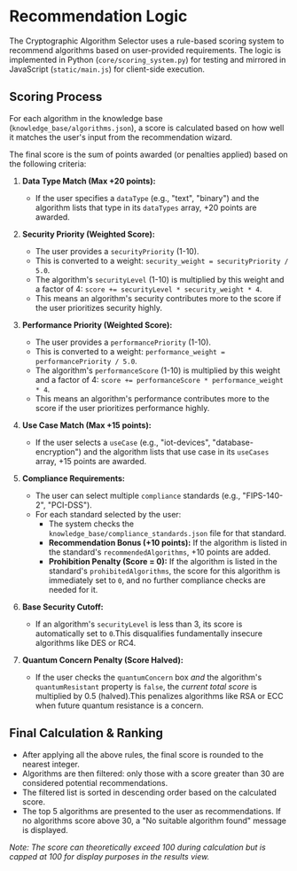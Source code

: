 # Recommendation Logic

The Cryptographic Algorithm Selector uses a rule-based scoring system to recommend algorithms based on user-provided requirements. The logic is implemented in Python (`core/scoring_system.py`) for testing and mirrored in JavaScript (`static/main.js`) for client-side execution.

## Scoring Process

For each algorithm in the knowledge base (`knowledge_base/algorithms.json`), a score is calculated based on how well it matches the user's input from the recommendation wizard.

The final score is the sum of points awarded (or penalties applied) based on the following criteria:

1.  **Data Type Match (Max +20 points):**
    * If the user specifies a `dataType` (e.g., "text", "binary") and the algorithm lists that type in its `dataTypes` array, +20 points are awarded.

2.  **Security Priority (Weighted Score):**
    * The user provides a `securityPriority` (1-10).
    * This is converted to a weight: `security_weight = securityPriority / 5.0`.
    * The algorithm's `securityLevel` (1-10) is multiplied by this weight and a factor of 4: `score += securityLevel * security_weight * 4`.
    * This means an algorithm's security contributes more to the score if the user prioritizes security highly.

3.  **Performance Priority (Weighted Score):**
    * The user provides a `performancePriority` (1-10).
    * This is converted to a weight: `performance_weight = performancePriority / 5.0`.
    * The algorithm's `performanceScore` (1-10) is multiplied by this weight and a factor of 4: `score += performanceScore * performance_weight * 4`.
    * This means an algorithm's performance contributes more to the score if the user prioritizes performance highly.

4.  **Use Case Match (Max +15 points):**
    * If the user selects a `useCase` (e.g., "iot-devices", "database-encryption") and the algorithm lists that use case in its `useCases` array, +15 points are awarded.

5.  **Compliance Requirements:**
    * The user can select multiple `compliance` standards (e.g., "FIPS-140-2", "PCI-DSS").
    * For each standard selected by the user:
        * The system checks the `knowledge_base/compliance_standards.json` file for that standard.
        * **Recommendation Bonus (+10 points):** If the algorithm is listed in the standard's `recommendedAlgorithms`, +10 points are added.
        * **Prohibition Penalty (Score = 0):** If the algorithm is listed in the standard's `prohibitedAlgorithms`, the score for this algorithm is immediately set to `0`, and no further compliance checks are needed for it.

6.  **Base Security Cutoff:**
    * If an algorithm's `securityLevel` is less than 3, its score is automatically set to `0`.This disqualifies fundamentally insecure algorithms like DES or RC4.

7.  **Quantum Concern Penalty (Score Halved):**
    * If the user checks the `quantumConcern` box *and* the algorithm's `quantumResistant` property is `false`, the *current total score* is multiplied by 0.5 (halved).This penalizes algorithms like RSA  or ECC when future quantum resistance is a concern.

## Final Calculation & Ranking

* After applying all the above rules, the final score is rounded to the nearest integer.
* Algorithms are then filtered: only those with a score greater than 30 are considered potential recommendations.
* The filtered list is sorted in descending order based on the calculated score.
* The top 5 algorithms are presented to the user as recommendations. If no algorithms score above 30, a "No suitable algorithm found" message is displayed.

*Note: The score can theoretically exceed 100 during calculation but is capped at 100 for display purposes in the results view.*

